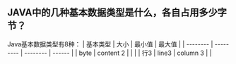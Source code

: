 
## JAVA中的几种基本数据类型是什么，各自占用多少字节？
Java基本数据类型有8种：
| 基本类型 | 大小    | 最小值 | 最大值 |
| -------- | --------- | -------- | ------ |
| byte     | content 2 |          |        |
| 行3     | line3     | column 3 |        |
